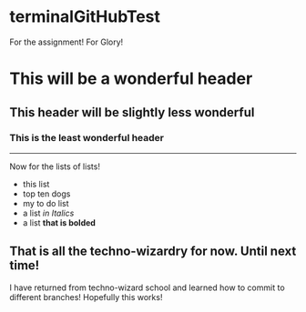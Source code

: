 # terminalGitHubTest
For the assignment! For Glory!

# This will be a wonderful header
## This header will be slightly less wonderful
### This is the least wonderful header

---
Now for the lists of lists!
- this list
- top ten dogs
- my to do list
- a list *in Italics*
- a list **that is bolded**


That is all the techno-wizardry for now. Until next time!
---
I have returned from techno-wizard school and learned how to commit to different branches! Hopefully this works!

